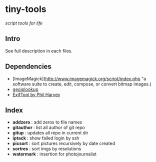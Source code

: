 <!--
File          : README.md

Created       : Fri 03 Jul 2015 07:47:36
Last Modified : Sat 24 Oct 2015 16:22:17
-->


# tiny-tools #
_script tools for life_  


## Intro ##
See full description in each files.  

## Dependencies ##
*   [ImageMagick](http://www.imagemagick.org/script/index.php "a software suite
    to create, edit, compose, or convert bitmap images.)
*   [geoiplookup](https://www.maxmind.com)
*   [ExifTool by Phil Harvey](http://www.sno.phy.queensu.ca/~phil/exiftool/)

## Index ##
*   __addzero__   : add zeros to file names
*   __gitauthor__ : list all author of git repo
*   __gitup__     : updates all repo in current dir
*   __iptack__    : show failed login by ssh
*   __picsort__   : sort pictures recursively by date created
*   __sortres__   : sort imgs by resolutions
*   __watermark__ : insertion for photojournalist
